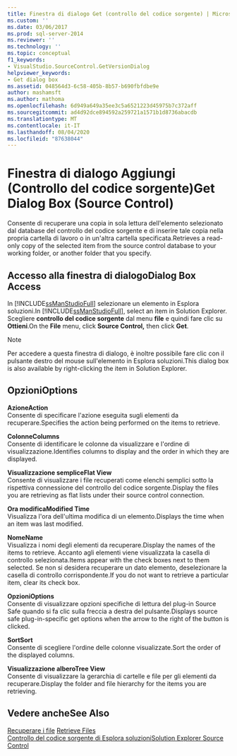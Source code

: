 ```yaml
---
title: Finestra di dialogo Get (controllo del codice sorgente) | Microsoft Docs
ms.custom: ''
ms.date: 03/06/2017
ms.prod: sql-server-2014
ms.reviewer: ''
ms.technology: ''
ms.topic: conceptual
f1_keywords:
- VisualStudio.SourceControl.GetVersionDialog
helpviewer_keywords:
- Get dialog box
ms.assetid: 048564d3-6c58-405b-8b57-b690fbfdbe9e
author: mashamsft
ms.author: mathoma
ms.openlocfilehash: 6d949a649a35ee3c5a6521223d45975b7c372aff
ms.sourcegitcommit: ad4d92dce894592a259721a1571b1d8736abacdb
ms.translationtype: MT
ms.contentlocale: it-IT
ms.lasthandoff: 08/04/2020
ms.locfileid: "87638044"
---
```

# <a name="get-dialog-box-source-control"></a><span data-ttu-id="de329-102">Finestra di dialogo Aggiungi (Controllo del codice sorgente)</span><span class="sxs-lookup"><span data-stu-id="de329-102">Get Dialog Box (Source Control)</span></span>
  <span data-ttu-id="de329-103">Consente di recuperare una copia in sola lettura dell'elemento selezionato dal database del controllo del codice sorgente e di inserire tale copia nella propria cartella di lavoro o in un'altra cartella specificata.</span><span class="sxs-lookup"><span data-stu-id="de329-103">Retrieves a read-only copy of the selected item from the source control database to your working folder, or another folder that you specify.</span></span>  
  
## <a name="dialog-box-access"></a><span data-ttu-id="de329-104">Accesso alla finestra di dialogo</span><span class="sxs-lookup"><span data-stu-id="de329-104">Dialog Box Access</span></span>  
 <span data-ttu-id="de329-105">In [!INCLUDE[ssManStudioFull](../includes/ssmanstudiofull-md.md)] selezionare un elemento in Esplora soluzioni.</span><span class="sxs-lookup"><span data-stu-id="de329-105">In [!INCLUDE[ssManStudioFull](../includes/ssmanstudiofull-md.md)], select an item in Solution Explorer.</span></span> <span data-ttu-id="de329-106">Scegliere **controllo del codice sorgente** dal menu **file** e quindi fare clic su **Ottieni**.</span><span class="sxs-lookup"><span data-stu-id="de329-106">On the **File** menu, click **Source Control,** then click **Get**.</span></span>  
  
> [!NOTE]  
>  <span data-ttu-id="de329-107">Per accedere a questa finestra di dialogo, è inoltre possibile fare clic con il pulsante destro del mouse sull'elemento in Esplora soluzioni.</span><span class="sxs-lookup"><span data-stu-id="de329-107">This dialog box is also available by right-clicking the item in Solution Explorer.</span></span>  
  
## <a name="options"></a><span data-ttu-id="de329-108">Opzioni</span><span class="sxs-lookup"><span data-stu-id="de329-108">Options</span></span>  
 <span data-ttu-id="de329-109">**Azione**</span><span class="sxs-lookup"><span data-stu-id="de329-109">**Action**</span></span>  
 <span data-ttu-id="de329-110">Consente di specificare l'azione eseguita sugli elementi da recuperare.</span><span class="sxs-lookup"><span data-stu-id="de329-110">Specifies the action being performed on the items to retrieve.</span></span>  
  
 <span data-ttu-id="de329-111">**Colonne**</span><span class="sxs-lookup"><span data-stu-id="de329-111">**Columns**</span></span>  
 <span data-ttu-id="de329-112">Consente di identificare le colonne da visualizzare e l'ordine di visualizzazione.</span><span class="sxs-lookup"><span data-stu-id="de329-112">Identifies columns to display and the order in which they are displayed.</span></span>  
  
 <span data-ttu-id="de329-113">**Visualizzazione semplice**</span><span class="sxs-lookup"><span data-stu-id="de329-113">**Flat View**</span></span>  
 <span data-ttu-id="de329-114">Consente di visualizzare i file recuperati come elenchi semplici sotto la rispettiva connessione del controllo del codice sorgente.</span><span class="sxs-lookup"><span data-stu-id="de329-114">Display the files you are retrieving as flat lists under their source control connection.</span></span>  
  
 <span data-ttu-id="de329-115">**Ora modifica**</span><span class="sxs-lookup"><span data-stu-id="de329-115">**Modified Time**</span></span>  
 <span data-ttu-id="de329-116">Visualizza l'ora dell'ultima modifica di un elemento.</span><span class="sxs-lookup"><span data-stu-id="de329-116">Displays the time when an item was last modified.</span></span>  
  
 <span data-ttu-id="de329-117">**Nome**</span><span class="sxs-lookup"><span data-stu-id="de329-117">**Name**</span></span>  
 <span data-ttu-id="de329-118">Visualizza i nomi degli elementi da recuperare.</span><span class="sxs-lookup"><span data-stu-id="de329-118">Display the names of the items to retrieve.</span></span> <span data-ttu-id="de329-119">Accanto agli elementi viene visualizzata la casella di controllo selezionata.</span><span class="sxs-lookup"><span data-stu-id="de329-119">Items appear with the check boxes next to them selected.</span></span> <span data-ttu-id="de329-120">Se non si desidera recuperare un dato elemento, deselezionare la casella di controllo corrispondente.</span><span class="sxs-lookup"><span data-stu-id="de329-120">If you do not want to retrieve a particular item, clear its check box.</span></span>  
  
 <span data-ttu-id="de329-121">**Opzioni**</span><span class="sxs-lookup"><span data-stu-id="de329-121">**Options**</span></span>  
 <span data-ttu-id="de329-122">Consente di visualizzare opzioni specifiche di lettura del plug-in Source Safe quando si fa clic sulla freccia a destra del pulsante.</span><span class="sxs-lookup"><span data-stu-id="de329-122">Displays source safe plug-in-specific get options when the arrow to the right of the button is clicked.</span></span>  
  
 <span data-ttu-id="de329-123">**Sort**</span><span class="sxs-lookup"><span data-stu-id="de329-123">**Sort**</span></span>  
 <span data-ttu-id="de329-124">Consente di scegliere l'ordine delle colonne visualizzate.</span><span class="sxs-lookup"><span data-stu-id="de329-124">Sort the order of the displayed columns.</span></span>  
  
 <span data-ttu-id="de329-125">**Visualizzazione albero**</span><span class="sxs-lookup"><span data-stu-id="de329-125">**Tree View**</span></span>  
 <span data-ttu-id="de329-126">Consente di visualizzare la gerarchia di cartelle e file per gli elementi da recuperare.</span><span class="sxs-lookup"><span data-stu-id="de329-126">Display the folder and file hierarchy for the items you are retrieving.</span></span>  
  
## <a name="see-also"></a><span data-ttu-id="de329-127">Vedere anche</span><span class="sxs-lookup"><span data-stu-id="de329-127">See Also</span></span>  
 <span data-ttu-id="de329-128">[Recuperare i file](../../2014/database-engine/retrieve-files.md) </span><span class="sxs-lookup"><span data-stu-id="de329-128">[Retrieve Files](../../2014/database-engine/retrieve-files.md) </span></span>  
 [<span data-ttu-id="de329-129">Controllo del codice sorgente di Esplora soluzioni</span><span class="sxs-lookup"><span data-stu-id="de329-129">Solution Explorer Source Control</span></span>](../../2014/database-engine/solution-explorer-source-control.md)  
  
  
